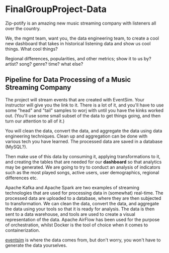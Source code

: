 # FinalGroupProject-Data

Zip-potify is an amazing new music streaming company with listeners all over the country.

We, the mgmt team, want you, the data engineering team, to create a cool new dashboard that takes in historical listening data and show us cool things. What cool things?

Regional differences, popularities, and other metrics; show it to us by? artist? song? genre? time? what else?

## Pipeline for Data Processing of a Music Streaming Company

The project will stream events that are created with EventSim. 
Your instructor will give you the link to it.
There is a lot of it, and you'll have to use some "head" and "tail" samples to worj with until you have the kinks worked out.
(You'll use some small subset of the data to get things going, and then turn our attention to all of it.)

You will clean the data, convert the data, and aggregate the data using data engineering techniques.
Clean up and aggregation can be done with various tech you have learned. 
The processed data are saved in a database (MySQL?).

Then make use of this data by consuming it, applying transformations to it, and creating the tables that are needed for our **dashboard** so that analytics may be generated. 
We are going to try to conduct an analysis of indicators such as the most played songs, active users, user demographics, regional differences etc.

Apache Kafka and Apache Spark are two examples of streaming technologies that are used for processing data in (somewhat) real-time. 
The processed data are uploaded to a database, where they are then subjected to transformation. 
We can clean the data, convert the data, and aggregate the data using your tools so that it is ready for analysis. 
The data is then sent to a data warehouse, and tools are used to create a visual representation of the data. 
Apache AirFlow has been used for the purpose of orchestration, whilst Docker is the tool of choice when it comes to containerization.

[eventsim](https://github.com/ZipCodeCore/eventsim) is where the data comes from, but don't worry, you won't have to generate the data yourselves.
